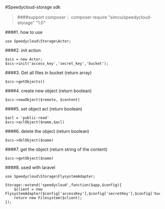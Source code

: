 #Speedycloud-storage sdk

>####support composer：
composer require "simcu/speedycloud-storage" "1.0"

####1. how to use
```
use Speedycloud\Storage\Actor;
```
####2. init action
```
$scs = new Actor;
$scs->init('access_key','secret_key','bucket');
```

####3. Get all files in bucket (return array)
```    
$scs->getObjects()
```
####4. create new object (return boolean)
```
$scs->newObject($remote, $content)
```

####5. set object acl (return boolean)
```    
$acl = 'public-read'
$scs->aclObject($name,$acl)
```

####6. delete the object (return boolean)
```    
$scs->delObject($name)
```

####7. get the object (return string of the content)
```    
$scs->getObject($name)
```

####8. used with laravel
```     
use Speedycloud\Storage\FlysystemAdapter;
```

```
Storage::extend('speedycloud',function($app,$config){     
    $client = new FlysystemAdapter($config['accessKey'],$config['secretKey'],$config['bucket']);     
    return new Filesystem($client); 
});
```

